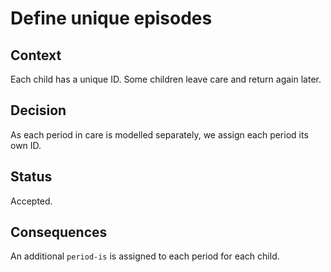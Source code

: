 # Define unique episodes

## Context

Each child has a unique ID. Some children leave care and return again later.

## Decision

As each period in care is modelled separately, we assign each period its own ID.

## Status

Accepted.

## Consequences

An additional `period-is` is assigned to each period for each child.
